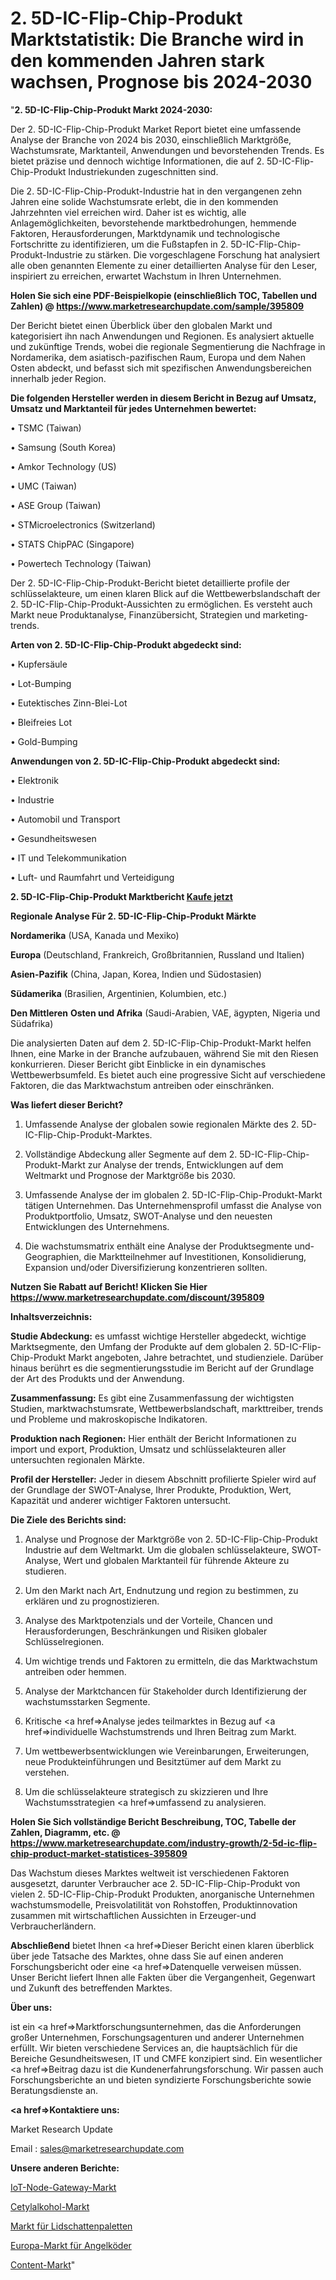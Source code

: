 # 2. 5D-IC-Flip-Chip-Produkt Marktstatistik: Die Branche wird in den kommenden Jahren stark wachsen, Prognose bis 2024-2030

"<strong>2. 5D-IC-Flip-Chip-Produkt Markt 2024-2030:</strong>

Der 2. 5D-IC-Flip-Chip-Produkt Market Report bietet eine umfassende Analyse der Branche von 2024 bis 2030, einschließlich Marktgröße, Wachstumsrate, Marktanteil, Anwendungen und bevorstehenden Trends. Es bietet präzise und dennoch wichtige Informationen, die auf 2. 5D-IC-Flip-Chip-Produkt Industriekunden zugeschnitten sind.

Die 2. 5D-IC-Flip-Chip-Produkt-Industrie hat in den vergangenen zehn Jahren eine solide Wachstumsrate erlebt, die in den kommenden Jahrzehnten viel erreichen wird. Daher ist es wichtig, alle Anlagemöglichkeiten, bevorstehende marktbedrohungen, hemmende Faktoren, Herausforderungen, Marktdynamik und technologische Fortschritte zu identifizieren, um die Fußstapfen in 2. 5D-IC-Flip-Chip-Produkt-Industrie zu stärken. Die vorgeschlagene Forschung hat analysiert alle oben genannten Elemente zu einer detaillierten Analyse für den Leser, inspiriert zu erreichen, erwartet Wachstum in Ihren Unternehmen.

<strong>Holen Sie sich eine PDF-Beispielkopie (einschließlich TOC, Tabellen und Zahlen) @
</strong><strong><a href=https://www.marketresearchupdate.com/sample/395809><strong>https://www.marketresearchupdate.com/sample/395809</u></font></a></strong></strong>

Der Bericht bietet einen Überblick über den globalen Markt und kategorisiert ihn nach Anwendungen und Regionen. Es analysiert aktuelle und zukünftige Trends, wobei die regionale Segmentierung die Nachfrage in Nordamerika, dem asiatisch-pazifischen Raum, Europa und dem Nahen Osten abdeckt, und befasst sich mit spezifischen Anwendungsbereichen innerhalb jeder Region.

<strong>Die folgenden Hersteller werden in diesem Bericht in Bezug auf Umsatz, Umsatz und Marktanteil für jedes Unternehmen bewertet:</strong>

• TSMC (Taiwan)

• Samsung (South Korea)

• Amkor Technology (US)

• UMC (Taiwan)

• ASE Group (Taiwan)

• STMicroelectronics (Switzerland)

• STATS ChipPAC (Singapore)

• Powertech Technology (Taiwan)

Der 2. 5D-IC-Flip-Chip-Produkt-Bericht bietet detaillierte profile der schlüsselakteure, um einen klaren Blick auf die Wettbewerbslandschaft der 2. 5D-IC-Flip-Chip-Produkt-Aussichten zu ermöglichen. Es versteht auch Markt neue Produktanalyse, Finanzübersicht, Strategien und marketing-trends.

<strong>Arten von 2. 5D-IC-Flip-Chip-Produkt abgedeckt sind:</strong>

• Kupfersäule

• Lot-Bumping

• Eutektisches Zinn-Blei-Lot

• Bleifreies Lot

• Gold-Bumping

<strong>Anwendungen von 2. 5D-IC-Flip-Chip-Produkt abgedeckt sind:</strong>

• Elektronik

• Industrie

• Automobil und Transport

• Gesundheitswesen

• IT und Telekommunikation

• Luft- und Raumfahrt und Verteidigung

<strong>2. 5D-IC-Flip-Chip-Produkt Marktbericht <a href=https://www.marketresearchupdate.com/buynow/395809>Kaufe jetzt</a></strong>

<strong>Regionale Analyse Für 2. 5D-IC-Flip-Chip-Produkt Märkte</strong>

<strong>Nordamerika</strong> (USA, Kanada und Mexiko)

<strong>Europa</strong> (Deutschland, Frankreich, Großbritannien, Russland und Italien)

<strong>Asien-Pazifik</strong> (China, Japan, Korea, Indien und Südostasien)

<strong>Südamerika</strong> (Brasilien, Argentinien, Kolumbien, etc.)

<strong>Den Mittleren</strong> <strong>Osten und Afrika</strong> (Saudi-Arabien, VAE, ägypten, Nigeria und Südafrika)

Die analysierten Daten auf dem 2. 5D-IC-Flip-Chip-Produkt-Markt helfen Ihnen, eine Marke in der Branche aufzubauen, während Sie mit den Riesen konkurrieren. Dieser Bericht gibt Einblicke in ein dynamisches Wettbewerbsumfeld. Es bietet auch eine progressive Sicht auf verschiedene Faktoren, die das Marktwachstum antreiben oder einschränken.

<strong>Was liefert dieser Bericht?</strong>

1. Umfassende Analyse der globalen sowie regionalen Märkte des 2. 5D-IC-Flip-Chip-Produkt-Marktes.

2. Vollständige Abdeckung aller Segmente auf dem 2. 5D-IC-Flip-Chip-Produkt-Markt zur Analyse der trends, Entwicklungen auf dem Weltmarkt und Prognose der Marktgröße bis 2030.

3. Umfassende Analyse der im globalen 2. 5D-IC-Flip-Chip-Produkt-Markt tätigen Unternehmen. Das Unternehmensprofil umfasst die Analyse von Produktportfolio, Umsatz, SWOT-Analyse und den neuesten Entwicklungen des Unternehmens.

4. Die wachstumsmatrix enthält eine Analyse der Produktsegmente und-Geographien, die Marktteilnehmer auf Investitionen, Konsolidierung, Expansion und/oder Diversifizierung konzentrieren sollten.

<strong>Nutzen Sie Rabatt auf Bericht! Klicken Sie Hier
</strong><strong><a href=https://www.marketresearchupdate.com/discount/395809>https://www.marketresearchupdate.com/discount/395809</b></u></font></strong></a>

<strong>Inhaltsverzeichnis:</strong>

<strong>Studie Abdeckung:</strong> es umfasst wichtige Hersteller abgedeckt, wichtige Marktsegmente, den Umfang der Produkte auf dem globalen 2. 5D-IC-Flip-Chip-Produkt Markt angeboten, Jahre betrachtet, und studienziele. Darüber hinaus berührt es die segmentierungsstudie im Bericht auf der Grundlage der Art des Produkts und der Anwendung.

<strong>Zusammenfassung:</strong> Es gibt eine Zusammenfassung der wichtigsten Studien, marktwachstumsrate, Wettbewerbslandschaft, markttreiber, trends und Probleme und makroskopische Indikatoren.

<strong>Produktion nach Regionen:</strong> Hier enthält der Bericht Informationen zu import und export, Produktion, Umsatz und schlüsselakteuren aller untersuchten regionalen Märkte.

<strong>Profil der Hersteller:</strong> Jeder in diesem Abschnitt profilierte Spieler wird auf der Grundlage der SWOT-Analyse, Ihrer Produkte, Produktion, Wert, Kapazität und anderer wichtiger Faktoren untersucht.

<strong>Die Ziele des Berichts sind:</strong>

1) Analyse und Prognose der Marktgröße von 2. 5D-IC-Flip-Chip-Produkt Industrie auf dem Weltmarkt.
Um die globalen schlüsselakteure, SWOT-Analyse, Wert und globalen Marktanteil für führende Akteure zu studieren.

2) Um den Markt nach Art, Endnutzung und region zu bestimmen, zu erklären und zu prognostizieren.

3) Analyse des Marktpotenzials und der Vorteile, Chancen und Herausforderungen, Beschränkungen und Risiken globaler Schlüsselregionen.

4) Um wichtige trends und Faktoren zu ermitteln, die das Marktwachstum antreiben oder hemmen.

5) Analyse der Marktchancen für Stakeholder durch Identifizierung der wachstumsstarken Segmente.

6) Kritische <a href=>Analyse</a> jedes teilmarktes in Bezug auf <a href=>individuelle</a> Wachstumstrends und Ihren Beitrag zum Markt.

7) Um wettbewerbsentwicklungen wie Vereinbarungen, Erweiterungen, neue Produkteinführungen und Besitztümer auf dem Markt zu verstehen.

8) Um die schlüsselakteure strategisch zu skizzieren und Ihre Wachstumsstrategien <a href=>umfassend</a> zu analysieren.

<strong>Holen Sie Sich vollständige Bericht Beschreibung, TOC, Tabelle der Zahlen, Diagramm, etc. @ </strong><strong><a href=https://www.marketresearchupdate.com/industry-growth/2-5d-ic-flip-chip-product-market-statistices-395809>https://www.marketresearchupdate.com/industry-growth/2-5d-ic-flip-chip-product-market-statistices-395809</a></font></strong>

Das Wachstum dieses Marktes weltweit ist verschiedenen Faktoren ausgesetzt, darunter Verbraucher ace 2. 5D-IC-Flip-Chip-Produkt von vielen 2. 5D-IC-Flip-Chip-Produkt Produkten, anorganische Unternehmen wachstumsmodelle, Preisvolatilität von Rohstoffen, Produktinnovation zusammen mit wirtschaftlichen Aussichten in Erzeuger-und Verbraucherländern.

<strong>Abschließend</strong> bietet Ihnen <a href=>Dieser</a> Bericht einen klaren überblick über jede Tatsache des Marktes, ohne dass Sie auf einen anderen Forschungsbericht oder eine <a href=>Datenquelle</a> verweisen müssen. Unser Bericht liefert Ihnen alle Fakten über die Vergangenheit, Gegenwart und Zukunft des betreffenden Marktes.

<strong>Über uns:</strong>

 ist ein <a href=>Marktfors</a>chungsunternehmen, das die Anforderungen großer Unternehmen, Forschungsagenturen und anderer Unternehmen erfüllt. Wir bieten verschiedene Services an, die hauptsächlich für die Bereiche Gesundheitswesen, IT und CMFE konzipiert sind. Ein wesentlicher <a href=>Beitrag</a> dazu ist die Kundenerfahrungsforschung. Wir passen auch Forschungsberichte an und bieten syndizierte Forschungsberichte sowie Beratungsdienste an.

<strong><a href=>Kontaktiere uns:</a></strong>

Market Research Update

Email : sales@marketresearchupdate.com

<strong>Unsere anderen Berichte:</strong>

<a href=https://www.linkedin.com/pulse/iot-node-gateway-market-growth-possibilities>IoT-Node-Gateway-Markt</a>

<a href=https://www.linkedin.com/pulse/cetyl-alcohol-market-research-report-reveals>Cetylalkohol-Markt</a>

<a href=https://www.linkedin.com/pulse/eyeshadow-palettes-market-size-industry-growth>Markt für Lidschattenpaletten</a>

<a href=https://www.linkedin.com/pulse/europe-fishing-luresmarket-see-massive-growth-2030-top>Europa-Markt für Angelköder</a>

<a href=https://www.linkedin.com/pulse/content-market-2023-booming-across-globe-pcxhf/>Content-Markt</a>"

